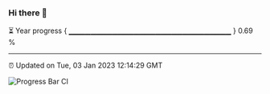 ### Hi there 👋

⏳ Year progress { ▁▁▁▁▁▁▁▁▁▁▁▁▁▁▁▁▁▁▁▁▁▁▁▁▁▁▁▁▁▁ } 0.69 %

---

⏰ Updated on Tue, 03 Jan 2023 12:14:29 GMT

![Progress Bar CI](https://github.com/Shyam-Makwana/GitHub-Actions-Demo/workflows/Progress%20Bar%20CI/badge.svg)
